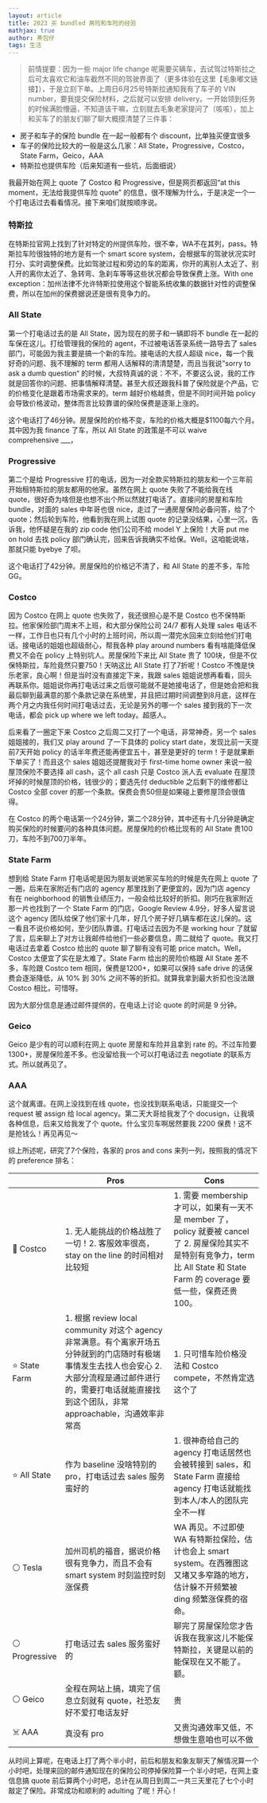 ```yaml
---
layout: article
title: 2023 买 bundled 房险和车险的经验
mathjax: true
author: 茶包仔
tags: 生活
---
```

>前情提要：因为一些 major life change 呢需要买辆车，去试驾过特斯拉之后可太喜欢它和油车截然不同的驾驶界面了（更多体验在这里【毛象嘟文链接】），于是立刻下单。上周日6月25号特斯拉通知我有了车子的 VIN number，要我提交保险材料，之后就可以安排 delivery。<!--more-->一开始领到任务的时候满脸懵逼，不知道该干嘛，立刻就去毛象老家提问了（咳咳），加上和买车了的朋友们聊了聊大概摸清楚了三件事：

- 房子和车子的保险 bundle 在一起一般都有个 discount，比单独买便宜很多
- 车子的保险比较大的一般是这么几家：All State，Progressive，Costco，State Farm，Geico，AAA
- 特斯拉也提供车险（后来知道有一些坑，后面细说）

我最开始在网上 quote 了 Costco 和 Progressive，但是网页都返回“at this moment，无法给我提供车险 quote” 的信息，很不理解为什么，于是决定一个一个打电话过去看看情况。接下来咱们就按顺序说。

### 特斯拉

在特斯拉官网上找到了针对特定的州提供车险，很不幸，WA不在其列，pass。特斯拉车险很独特的地方是有一个 smart score system，会根据车的驾驶状况实时打分、实时调整保费。比如驾驶过程和旁边的车的距离，你开的离别人太近了、别人开的离你太近了、急转弯、急刹车等等这些状况都会导致保费上涨。With one exception：加州法律不允许特斯拉使用这个智能系统收集的数据针对性的调整保费，所以在加州的保费据说还是很有竞争力的。

### All State

第一个打电话过去的是 All State，因为现在的房子和一辆即将不 bundle 在一起的车保在这儿。打给管理我的保险的 agent，不过被电话答录系统一路导去了 sales 部门，可能因为我主要是搞一个新的车险。接电话的大叔人超级 nice，每一个我好奇的问题、我不理解的 term 都用人话解释的清清楚楚，而且当我说”sorry to ask a dumb question“ 的时候，大叔特真诚的说：不不，不要这么说，我的工作就是回答你的问题、把事情解释清楚。甚至大叔还跟我科普了保险就是个产品，它的价格变化是跟着市场需求来的。term 越好价格越贵，但是不同时间开始 policy 会导致价格波动，整体而言比较靠谱的保险保费是逐渐上涨的。

这个电话打了46分钟。房屋保险的价格不变，车险的价格大概是$1100每六个月。其中因为我 finance 了车，所以 All State 的政策是不可以 waive comprehensive ___，

### Progressive

第二个是给 Progressive 打的电话，因为一对全款买特斯拉的朋友和一个三年前开始租特斯拉的朋友都用的他家。虽然在网上 quote 失败了不能给我在线 quote，很好奇为啥但是也想不出个所以然就打电话了。直接问的房屋和车险 bundle，对面的 sales 中年哥也很 nice，走过了一通房屋保险必备问答，给了个 quote；然后轮到车险，他看到我在网上试图 quote 的记录没结果，心里一沉，告诉我，他怀疑是在我的 zip code 他们公司不给 model Y 上保险！大哥 put me on hold 去找 policy 部门确认完，回来告诉我确实不给保。Well，这咱能说啥，那就只能 byebye 了呗。

这个电话打了42分钟。房屋保险的价格记不清了，和 All State 的差不多，车险 GG。

### Costco

因为 Costco 在网上 quote 也失败了，我还很担心是不是 Costco 也不保特斯拉。他家保险部门周末不上班，和大部分保险公司 24/7 都有人处理 sales 电话不一样，工作日也只有几个小时的上班时间，所以周一潜完水回来立刻给他们打电话。接电话的姐姐也超级耐心，帮我各种 play around numbers 看有啥能降低保费又不会在 policy 上特别坑人。房屋保险下来比 All State 贵了 100块，但是不仅保特斯拉，车险竟然只要750！天呐这比 All State 打了7折呢！Costco 不愧是快乐老家，良心啊！但是当时没有直接定下来，我跟 sales 姐姐说想再看看，回头再联系你。姐姐说你再打电话过来之后很可能就不是她接电话了，但是她会把和我最后聊到最满意的那个条款记录在系统里，并且把过期时间调整到8月底，这样在两个月之内我任何时间打电话过去，无论是另外的哪一个 sales 接到我的下一次电话，都会 pick up where we left today。超感人。

后来看了一圈定下来 Costco 之后周二又打了一个电话，非常神奇，另一个 sales 姐姐接的，我们又 play around 了一下具体的 policy start date，发现比前一天提前7天开始 policy 的话半年费还能再便宜五十，甚至是更好的 term！于是就果断下单买了！而且这个 sales 姐姐还提醒我对于 first-time home owner 来说一般屋顶保险不要选择 all cash，这个 all cash 只是 Costco 派人去 evaluate 在屋顶坏掉的时候屋顶的价格，钱很少的；要选先付 deductible 之后剩下的维修都让 Costco 全部 cover 的那一个条款。保费会贵50但是如果碰上要修屋顶会很值得。

在 Costco 的两个电话第一个24分钟，第二个28分钟，其中还有十几分钟是确定购买保险的时候要问的各种具体问题。房屋保险的价格比现有的 All State 贵100刀，车险不到700刀半年。

### State Farm

想到给 State Farm 打电话呢是因为朋友说她家买车险的时候是先在网上 quote 了一圈，后来在家附近有门店的 agency 那里找到了更便宜的，因为门店 agency 有在 neighborhood 的销售业绩压力，一般会给比较好的折扣。刚巧在我家附近那一片也找到了一个 State Farm 的门店，Google Review 4.9分，好多人留言说这个 agency 团队给保了他们家十几年，好几个房子好几辆车都在这儿保的。这一看且不说价格如何，至少团队靠谱。打电话过去因为不是 working hour 了就留了言，后来聊上了对方让我邮件给他们一些必要信息，周二就给了 quote。我又打电话过去拿着 Costco 给出的 quote 聊了聊有没有可能 price match。Well，Costco 太便宜了实在是太难了。State Farm 给出的房险价格跟 All State 差不多，车险跟 Costco tem 相同，保费是1200+，如果可以保持 safe drive 的话保费会逐渐降低，从 10% 到 30% 之间不等的折扣。就算我拿到最大折扣也没法跟 Costco 相比，可惜呀。

因为大部分信息是通过邮件提供的，在电话上讨论 quote 的时间是 9 分钟。

### Geico

Geico 是少有的可以顺利在网上 quote 房屋和车险并且拿到 rate 的。不过车险要1300+，房屋保险差不多。也没留给我一个可以打电话过去 negotiate 的联系方式。所以就再见了。

### AAA

这个就离谱。在网上没找到在线 quote，也没找到联系电话，只能提交一个 request 被 assign 给 local agency。第二天大哥给我发了个 docusign，让我填各种信息，后来又给我发了个 quote。什么宝贝车啊居然要我 2200 保费！这不是抢钱么！再见再见～

综上所述呢，研究了7个保险，各家的 pros and cons 来列一列，按照我的情况下的 preference 排名：

|  | Pros | Cons |
| --- | --- | --- |
| 🌟 Costco | 1. 无人能挑战的价格战胜了一切！2. 客服效率很高，stay on the line 的时间相对比较短 | 1. 需要 membership 才可以，如果有一天不是 member 了，policy 就要被 cancel 了 2. 房屋保险其实不是特别有竞争力，term 比 All State 和 State Farm 的 coverage 要低一些，保费还贵100。 |
| ⭐️ State Farm | 1. 根据 review local community 对这个 agency 非常满意。有个离家开场五分钟就到的门店随时有极端事情发生去找人也会安心 2. 大部分流程是通过邮件进行的，需要打电话就能直接找到这个团队，非常 approachable，沟通效率非常高 | 1. 只可惜车险价格没法和 Costco compete，不然肯定选这个了 |
| ⭐️ All State | 作为 baseline 没啥特别的 pro，打电话过去 sales 服务蛮好的 | 1. 很神奇给自己的 agency 打电话居然也会被转接到 sales，和 State Farm 直接给 agency 打电话就能找到本人/本人的团队完全不一样 |
| ⚪️ Tesla | 加州司机的福音，据说价格很有竞争力，而且不会有 smart system 时刻监控时刻涨保费 | WA 再见。不过即使 WA 有特斯拉保险，估计也会上 smart system。在西雅图这又堵又多窄路的地方，估计躲不开频繁被 ding 频繁涨保费的宿命。 |
| ⚪️ Progressive | 打电话过去 sales 服务蛮好的 | 聊完了房屋保险您才告诉我在我家这儿不能保特斯拉，关键是以前的能保现在又不能了。额。 |
| ⚪️ Geico | 全程在网站上搞，填完了信息立刻就有 quote，社恐友好不爱打电话友好 | 贵 |
| ☠️ AAA | 真没有 pro | 又贵沟通效率又低，不想做生意咱也可以不做 |

从时间上算呢，在电话上打了两个半小时，前后和朋友和象友聊天了解情况算一个小时吧，处理来回的邮件通知现在的保险公司停掉保险算一个半小时吧，在网上查信息搞 quote 前后算两个小时吧，总计在从周日到周二一共三天里花了七个小时敲定了保险。非常成功和顺利的 adulting 了呢！开心！
